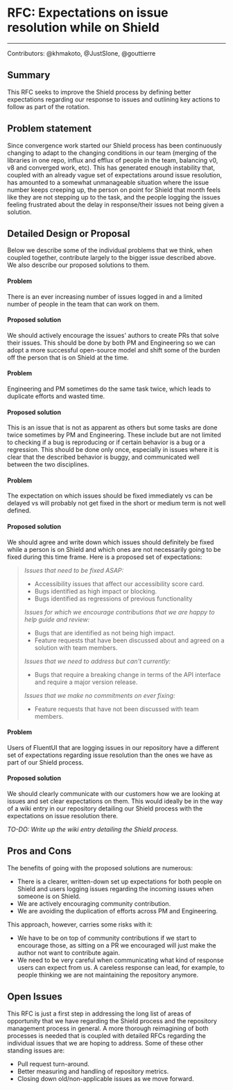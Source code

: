 # RFC: Expectations on issue resolution while on Shield

---

Contributors: @khmakoto, @JustSlone, @gouttierre

## Summary

This RFC seeks to improve the Shield process by defining better expectations regarding our response to issues and outlining key actions to follow as part of the rotation.

## Problem statement

Since convergence work started our Shield process has been continuously changing to adapt to the changing conditions in our team (merging of the libraries in one repo, influx and efflux of people in the team, balancing v0, v8 and converged work, etc). This has generated enough instability that, coupled with an already vague set of expectations around issue resolution, has amounted to a somewhat unmanageable situation where the issue number keeps creeping up, the person on point for Shield that month feels like they are not stepping up to the task, and the people logging the issues feeling frustrated about the delay in response/their issues not being given a solution.

## Detailed Design or Proposal

Below we describe some of the individual problems that we think, when coupled together, contribute largely to the bigger issue described above. We also describe our proposed solutions to them.

#### Problem

There is an ever increasing number of issues logged in and a limited number of people in the team that can work on them.

#### Proposed solution

We should actively encourage the issues' authors to create PRs that solve their issues. This should be done by both PM and Engineering so we can adopt a more successful open-source model and shift some of the burden off the person that is on Shield at the time.

#### Problem

Engineering and PM sometimes do the same task twice, which leads to duplicate efforts and wasted time.

#### Proposed solution

This is an issue that is not as apparent as others but some tasks are done twice sometimes by PM and Engineering. These include but are not limited to checking if a bug is reproducing or if certain behavior is a bug or a regression. This should be done only once, especially in issues where it is clear that the described behavior is buggy, and communicated well between the two disciplines.

#### Problem

The expectation on which issues should be fixed immediately vs can be delayed vs will probably not get fixed in the short or medium term is not well defined.

#### Proposed solution

We should agree and write down which issues should definitely be fixed while a person is on Shield and which ones are not necessarily going to be fixed during this time frame. Here is a proposed set of expectations:

> _Issues that need to be fixed ASAP:_
>
> - Accessibility issues that affect our accessibility score card.
> - Bugs identified as high impact or blocking.
> - Bugs identified as regressions of previous functionality
>
> _Issues for which we encourage contributions that we are happy to help guide and review:_
>
> - Bugs that are identified as not being high impact.
> - Feature requests that have been discussed about and agreed on a solution with team members.
>
> _Issues that we need to address but can't currently:_
>
> - Bugs that require a breaking change in terms of the API interface and require a major version release.
>
> _Issues that we make no commitments on ever fixing:_
>
> - Feature requests that have not been discussed with team members.

#### Problem

Users of FluentUI that are logging issues in our repository have a different set of expectations regarding issue resolution than the ones we have as part of our Shield process.

#### Proposed solution

We should clearly communicate with our customers how we are looking at issues and set clear expectations on them. This would ideally be in the way of a wiki entry in our repository detailing our Shield process with the expectations on issue resolution there.

_TO-DO: Write up the wiki entry detailing the Shield process._

## Pros and Cons

The benefits of going with the proposed solutions are numerous:

- There is a clearer, written-down set up expectations for both people on Shield and users logging issues regarding the incoming issues when someone is on Shield.
- We are actively encouraging community contribution.
- We are avoiding the duplication of efforts across PM and Engineering.

This approach, however, carries some risks with it:

- We have to be on top of community contributions if we start to encourage those, as sitting on a PR we encouraged will just make the author not want to contribute again.
- We need to be very careful when communicating what kind of response users can expect from us. A careless response can lead, for example, to people thinking we are not maintaining the repository anymore.

## Open Issues

This RFC is just a first step in addressing the long list of areas of opportunity that we have regarding the Shield process and the repository management process in general. A more thorough reimagining of both processes is needed that is coupled with detailed RFCs regarding the individual issues that we are hoping to address. Some of these other standing issues are:

- Pull request turn-around.
- Better measuring and handling of repository metrics.
- Closing down old/non-applicable issues as we move forward.
